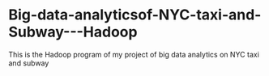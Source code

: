 # Big-data-analyticsof-NYC-taxi-and-Subway---Hadoop
This is the Hadoop program of my project of big data analytics on NYC taxi and subway

